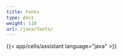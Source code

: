 ```yaml
---
title: Fonts
type: docs
weight: 110
url: /java/fonts/
---
```

{{< app/cells/assistant language="java" >}}